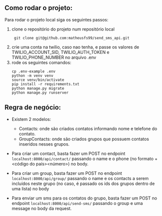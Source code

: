 ## Como rodar o projeto:
Para rodar o projeto local siga os seguintes passos:

1. clone o repositório do projeto num repositório local
   ```console 
    git clone git@github.com:matheusfs99/send_sms_api.git
   ```
2. crie uma conta na twilio, caso nao tenha, e passe os valores de TWILIO_ACCOUNT_SID, TWILIO_AUTH_TOKEN e TWILIO_PHONE_NUMBER no arquivo .env
3. rode os seguintes comandos:
    ```console
    cp .env-example .env
    python -m venv venv
    source venv/bin/activate
    pip install -r requirements.txt
    python manage.py migrate
    python manage.py runserver
   ```

## Regra de negócio:
 - Existem 2 modelos:
    - Contacts: onde são criados contatos informando nome e telefone do contato.
    - GroupContacts: onde são criados grupos que possuem contatos inseridos nesses grupos.

 - Para criar um contact, basta fazer um POST no endpoint `localhost:8000/api/contact/` passando o name e o phone (no formato +<código do país><ddd><número>) no body.
 - Para criar um group, basta fazer um POST no endpoint `localhost:8000/api/group/` passando o name e os contacts a serem incluídos neste grupo (no caso, é passado os ids dos grupos dentro de uma lista) no body
 - Para enviar um sms para os contatos do grupo, basta fazer um POST no endpoint `localhost:8000/api/send-sms/` passando o group e uma message no body da request.